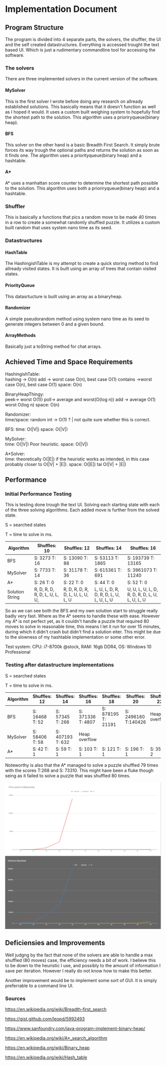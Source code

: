 # Implementation Document


## Program Structure

The program is divided into 4 separate parts, the solvers, the shuffler, the UI and the self created datastructures. Everything is accessed trought the text based UI. Which is just a rudimentary commandline tool for accessing the software.

### The solvers
There are three implemented solvers in the current version of the software.
#### MySolver
This is the first solver I wrote before doing any research on allready established solutions. This basically means that it doesn't function as well as I hoped it would. It uses a custom built weighing system to hopefully find the shortest path to the solution.
This algorithm uses a prioriryqueue(binary heap).

#### BFS
This solver on the other hand is a basic Breadth First Search. It simply brute forces its way trough the optional paths and returns the solution as soon as it finds one. The algorithm uses a priorityqueue(binary heap) and a hashtable.

#### A*
A* uses a manhattan score counter to determine the shortest path possible to the solution. This algorithm uses both a prioriryqueue(binary heap) and a hashtable.

### Shuffler

This is basically a functions that pics a random move to be made 40 times in a row to create a somewhat randomly shuffled puzzle. It utilizes a custom built random that uses system nano time as its seed.

### Datastructures

#### HashTable

The HashingishTable is my attempt to create a quick storing method to find allready visited states. It is built using an array of trees that contain visited states.

#### PriorityQueue

This datasrtucture is built using an array as a binaryheap.

#### Randomizer

A simple pseudorandom method using system nano time as its seed to generate integers between 0 and a given bound.

#### ArrayMethods

Basically just a toString method for chat arrays.

## Achieved Time and Space Requirements

HashingishTable:  
                 hashing -> O(n)
                 add -> worst case O(n), best case O(1)
                 contains ->worst case O(n), best case O(1)
		               space:  O(n)

BinaryHeapThingy:  
                  peek-> worst O(1))
		                poll-> average and worst(O(log n))
                  add -> average O(1) worst O(log n)
	                 space:  O(n)

Randomizer:   
                   time/space: random int -> O(1) ? | not quite sure whether this is correct.

BFS:
                  time: O(|V|)
                  space: O(|V|)

MySolver:  
                  time: O(|V|)  Poor heuristic.
                  space: O(|V|)

A*Solver:	
                  time: theoretically O(|E|) if the heuristic works as intended, in this case probably closer to O(|V| + |E|).
                  space: O(|E|) tai O(|V| + |E|)


## Performance

### Initial Performance Testing

This is testing done trough the text UI. Solving each starting state with each of the three solving algorithms. 
Each added move is further from the solved state.

S = searched states

T = time to solve in ms.



| Algorithm  | Shuffles: 10 | Shuffles: 12  | Shuffles: 14 | Shuffles: 16  |
| ------------------ | ------------------ | ------------------ | ------------------ | ------------------ |
| BFS  | S: 3273 T: 16 |  S: 13090 T: 88  |  S: 53113 T: 1865   |  S: 193739 T: 13165   |
| MySolver  |  S: 7733 T: 14   |  S: 31178 T: 36 |  S: 615361 T: 691   |  S: 3961073 T: 11240 | 
| A*  |  S: 26 T: 0  |  S: 22 T: 0  |  S: 44 T: 0 |  S: 52 T: 0  |
| Solution String  |  R, D, R, D, R, D, L, U, L, U,  |  R, D, R, D, R, D, L, U, L, U, L, U   |  L, U, L, D, R, D, R, D, L, U, L, U, L, U |  U, U, L, U, L, D, R, D, R, D, L, U, L, U, L, U   |

So as we can see both the BFS and my own solution start to struggle really badly very fast. Where as the A* seems to handle these with ease.
However my A* is not perfect yet, as it couldn't handle a puzzle that required 80 moves to solve in reasonable time, this means 
I let it run for over 15 minutes, during which it didn't crash but didn't find a solution eiter. This might be due to the slowness 
of my hashtable implementation or some other error.


Test system: CPU: i7-8700k @stock, RAM: 16gb DDR4, OS: Windows 10 Professional 

### Testing after datastructure implementations

S = searched states

T = time to solve in ms.



| Algorithm  | Shuffles: 12 | Shuffles: 14  | Shuffles: 16 | Shuffles: 18  | Shuffles: 20 | Shuffles: 22 | Shuffles: 24 | Shuffles: 26 | Shuffles: 28 | Shuffles: 32 |
| ------------------ | ------------------ | ------------------ | ------------------ | ------------------ |------------------ | ------------------ | ------------------ | ------------------ | ------------------ | ------------------ |
| BFS  | S: 16468 T: 52 |  S: 57345 T: 266 |  S: 371336 T: 4807   |  S: 878195 T: 21191   | S: 2496160 T:140426 | Heap overflow |
| MySolver  |  S: 58406 T: 58   |  S: 407193 T: 632 |  Heap overflow   |
| A*  |  S: 42 T: 1  |  S: 59 T: 1  |  S: 103 T: 1 |  S: 121 T: 1  | S: 196 T: 1  | S: 358 T: 2  | S: 835 T: 4  | S: 1914 T: 9 | S: 2631 T: 9  | S: 2504 T: 15  |


Noteworthy is also that the A* managed to solve a puzzle shuffled 79 times with the scores T:268 and S: 73310. This might have been a fluke though seing as it failed to solve a puzzle that was shuffled 80 times.

![alt text](https://github.com/xTooth/ToothTiRaLabk19/blob/master/Documentation/Pictures/TiraTime.PNG)
![alt text2](https://github.com/xTooth/ToothTiRaLabk19/blob/master/Documentation/Pictures/TiraVertices.PNG)

## Deficiensies and Improvements

Well judgng by the fact that none of the solvers are able to handle a max shuffled (80 moves) case, the efficiency needs a bit of work.
I believe this to be down to the heuristic I use, and possibly to the amount of information I save per iteration. However I really do not know how to make this better.

Another improvement would be to implement some sort of GUI. It is simply preferrable to a command line UI.

### Sources

https://en.wikipedia.org/wiki/Breadth-first_search

https://gist.github.com/leopd/5992493

https://www.sanfoundry.com/java-program-implement-binary-heap/

https://en.wikipedia.org/wiki/A*_search_algorithm

https://en.wikipedia.org/wiki/Binary_heap

https://en.wikipedia.org/wiki/Hash_table




